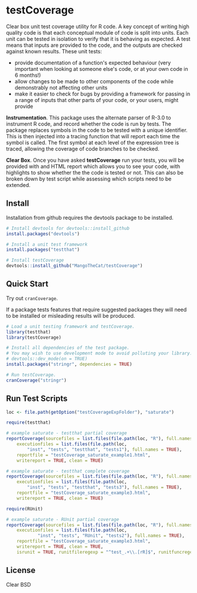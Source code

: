 testCoverage
============

Clear box unit test coverage utility for R code. 
A key concept of writing high quality code is that each conceptual module
of code is split into units. Each unit can be tested in isolation to verify that 
it is behaving as expected. A test means that inputs are provided to the 
code, and the outputs are checked against known results. These unit tests:
* provide documentation of a function's expected behaviour (very important 
when looking at someone else's code, or at your own code in 6 months!)
* allow changes to be made to other components of the code while demonstrably 
not affecting other units
* make it easier to check for bugs by providing a framework for passing in 
a range of inputs that other parts of your code, or your users, might provide

**Instrumentation**. This package uses the alternate parser of R-3.0 to 
instrument R code, and record whether the code is run by tests. 
The package replaces symbols in the code to be tested with a unique identifier.
This is then injected into a tracing function that will report each time 
the symbol is called. The first symbol at each level of the expression tree is 
traced, allowing the coverage of code branches to be checked. 

**Clear Box**. Once you have asked **testCoverage** run your tests, you will be provided with
and HTML report which allows you to see your code, with highlights to show whether
the the code is tested or not. This can also be broken down by test script 
while assessing which scripts need to be extended.

## Install
Installation from github requires the devtools package to be installed.

```R
# Install devtools for devtools::install_github
install.packages("devtools")

# Install a unit test framework
install.packages("testthat")

# Install testCoverage
devtools::install_github("MangoTheCat/testCoverage")
```

## Quick Start
Try out `cranCoverage`.

If a package tests features that require suggested packages they will need to be installed or misleading results will be produced.
```R
# Load a unit testing framework and testCoverage.
library(testthat)
library(testCoverage)

# Install all dependencies of the test package.
# You may wish to use development mode to avoid polluting your library.
# devtools::dev_mode(on = TRUE)
install.packages("stringr", dependencies = TRUE)

# Run testCoverage.
cranCoverage("stringr")
```

## Run Test Scripts 
```R
loc <- file.path(getOption("testCoverageExpFolder"), "saturate")

require(testthat)

# example saturate - testthat partial coverage
reportCoverage(sourcefiles = list.files(file.path(loc, "R"), full.names = TRUE),
    executionfiles = list.files(file.path(loc, 
        "inst", "tests", "testthat", "tests1"), full.names = TRUE), 
    reportfile = "testCoverage_saturate_example1.html", 
    writereport = TRUE, clean = TRUE)

# example saturate - testthat complete coverage
reportCoverage(sourcefiles = list.files(file.path(loc, "R"), full.names = TRUE),
    executionfiles = list.files(file.path(loc, 
        "inst", "tests", "testthat", "tests3"), full.names = TRUE), 
    reportfile = "testCoverage_saturate_example3.html", 
    writereport = TRUE, clean = TRUE)

require(RUnit)

# example saturate - RUnit partial coverage
reportCoverage(sourcefiles = list.files(file.path(loc, "R"), full.names = TRUE),
    executionfiles = list.files(file.path(loc, 
            "inst", "tests", "RUnit", "tests2"), full.names = TRUE), 
    reportfile = "testCoverage_saturate_example3.html", 
    writereport = TRUE, clean = TRUE, 
    isrunit = TRUE, runitfileregexp = "^test_.+\\.[rR]$", runitfuncregexp = "^test.+")
```

## License
Clear BSD
